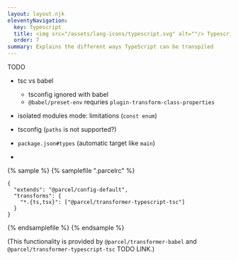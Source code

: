```yaml
---
layout: layout.njk
eleventyNavigation:
  key: Typescript
  title: <img src="/assets/lang-icons/typescript.svg" alt=""/> Typescript
  order: 7
summary: Explains the different ways TypeScript can be transpiled
---
```


TODO

- tsc vs babel
  - tsconfig ignored with babel
  - `@babel/preset-env` requries `plugin-transform-class-properties`

- isolated modules mode: limitations (`const enum`)
- tsconfig (`paths` is not supported?)
- `package.json#types` (automatic target like `main`)
-

{% sample %}
{% samplefile ".parcelrc" %}

```json/3
{
  "extends": "@parcel/config-default",
  "transforms": {
    "*.{ts,tsx}": ["@parcel/transformer-typescript-tsc"]
  }
}
```

{% endsamplefile %}
{% endsample %}

(This functionality is provided by `@parcel/transformer-babel` and `@parcel/transformer-typescript-tsc` TODO LINK.)
